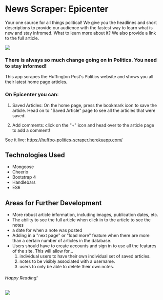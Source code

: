 # News Scraper: Epicenter
Your one source for all things political! We give you the headlines and short descriptions to provide our audience with the fastest way to learn what is new and stay infromed. What to learn more about it? We also provide a link to the full article.

<img src="https://media.giphy.com/media/xUNemVaUZFSgHxvQXK/giphy.gif">

### There is always so much change going on in Politics. You need to stay informed!
This app scrapes the Huffington Post's Politics website and shows you all their latest home page articles.

### On Epicenter you can: 

1. Saved Articles: On the home page, press the bookmark icon to save the article. Head on to "Saved Article" page to see all the articles that were saved.

2. Add comments: click on the "+" icon and head over to the article page to add a comment!

See it live: https://huffpo-politics-scraper.herokuapp.com/

## Technologies Used  
* Mongoose
* Cheerio 
* Bootstrap 4
* Handlebars
* ES6

## Areas for Further Development
* More robust article information, including images, publication dates, etc.
* The ability to see the full article when click in to the article to see the notes
* a date for when a note was posted
* Adding in a "next page" or "load more" feature when there are more than a certain number of articles in the database.
* Users should have to create accounts and sign in to use all the features of the site. This will allow for...
    1. individual users to have their own individual set of saved articles.
    2. notes to be visibly associated with a username.
    3. users to only be able to delete their own notes.


###### Happy Reading!
<img src="https://media.giphy.com/media/9dFvgd4ID6ne0/giphy.gif">
